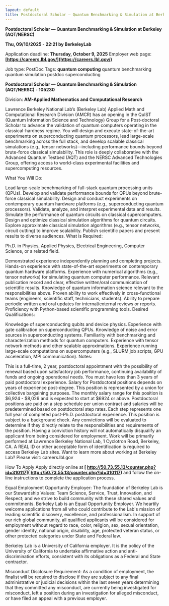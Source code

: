 ```yaml
---
layout: default
title: Postdoctoral Scholar — Quantum Benchmarking & Simulation at Berkeley (AQT/NERSC)
---
```

**Postdoctoral Scholar — Quantum Benchmarking & Simulation at Berkeley (AQT/NERSC)**

**Thu, 09/10/2025 - 22:21 by BerkeleyLab**

Application deadline: 
**Thursday, October 9, 2025**
Employer web page: 
**[https://careers.lbl.gov/](https://careers.lbl.gov/)**

Job type: 
PostDoc
Tags: 
**quantum computing**
quantum benchmarking
quantum simulation
postdoc
superconducting

**Postdoctoral Scholar — Quantum Benchmarking & Simulation (AQT/NERSC) - 105230**

Division: **AM-Applied Mathematics and Computational Research**

Lawrence Berkeley National Lab’s (Berkeley Lab) Applied Math and Computational Research Division (AMCR) has an opening in the QuIST (Quantum Information Science and Technology) Group for a Post-doctoral Scholar to advance the validation of quantum computers operating in the classical-hardness regime. You will design and execute state-of-the-art experiments on superconducting quantum processors, lead large-scale benchmarking across the full stack, and develop scalable classical simulations (e.g., tensor networks)—including performance bounds beyond brute-force classical simulability. This role is deeply collaborative with the Advanced Quantum Testbed (AQT) and the NERSC Advanced Technologies Group, offering access to world-class experimental facilities and supercomputing resources.

What You Will Do:

Lead large-scale benchmarking of full-stack quantum processing units (QPUs).
Develop and validate performance bounds for QPUs beyond brute-force classical simulability.
Design and conduct experiments on contemporary quantum hardware platforms (e.g., superconducting quantum processors).
Validate, analyze, and interpret experimental data and results.
Simulate the performance of quantum circuits on classical supercomputers.
Design and optimize classical simulation algorithms for quantum circuits.
Explore approximate classical simulation algorithms (e.g., tensor networks, circuit cutting) to improve scalability.
Publish scientific papers and present results to diverse audiences.
What is Required:

Ph.D. in Physics, Applied Physics, Electrical Engineering, Computer Science, or a related field.

Demonstrated experience independently planning and completing projects.
Hands-on experience with state-of-the-art experiments on contemporary quantum hardware platforms.
Experience with numerical algorithms (e.g., tensor networks) for simulating quantum computer performance.
Relevant publication record and clear, effective written/oral communication of scientific results.
Knowledge of quantum information science relevant to the responsibilities above.
Proven ability to work effectively in cross-functional teams (engineers, scientific staff, technicians, students).
Ability to prepare periodic written and oral updates for internal/external reviews or reports.
Proficiency with Python-based scientific programming tools.
Desired Qualifications:

Knowledge of superconducting qubits and device physics.
Experience with gate calibration on superconducting QPUs.
Knowledge of noise and error sources in superconducting systems.
Familiarity with benchmarking and characterization methods for quantum computers.
Experience with tensor network methods and other scalable approximations.
Experience running large-scale computations on supercomputers (e.g., SLURM job scripts, GPU acceleration, MPI communication).
Notes:

This is a full-time, 2 year, postdoctoral appointment with the possibility of renewal based upon satisfactory job performance, continuing availability of funds and ongoing operational needs. You must have less than 3 years of paid postdoctoral experience. Salary for Postdoctoral positions depends on years of experience post-degree.
This position is represented by a union for collective bargaining purposes.
The monthly salary range for this position is $6,924 - $8,026 and is expected to start at $6924 or above. Postdoctoral positions are paid on a step schedule per union contract and salaries will be predetermined based on postdoctoral step rates. Each step represents one full year of completed post-Ph.D. postdoctoral experience.
This position is subject to a background check. Any convictions will be evaluated to determine if they directly relate to the responsibilities and requirements of the position. Having a conviction history will not automatically disqualify an applicant from being considered for employment.
Work will be primarily performed at Lawrence Berkeley National Lab, 1 Cyclotron Road, Berkeley, CA. A REAL ID or other acceptable form of identification is required to access Berkeley Lab sites.
Want to learn more about working at Berkeley Lab? Please visit: careers.lbl.gov

How To Apply
Apply directly online at **[ http://50.73.55.13/counter.php?id=310117]( http://50.73.55.13/counter.php?id=310117)**  and follow the on-line instructions to complete the application process.

Equal Employment Opportunity Employer: The foundation of Berkeley Lab is our Stewardship Values: Team Science, Service, Trust, Innovation, and Respect; and we strive to build community with these shared values and commitments. Berkeley Lab is an Equal Opportunity Employer. We heartily welcome applications from all who could contribute to the Lab's mission of leading scientific discovery, excellence, and professionalism. In support of our rich global community, all qualified applicants will be considered for employment without regard to race, color, religion, sex, sexual orientation, gender identity, national origin, disability, age, protected veteran status, or other protected categories under State and Federal law.

Berkeley Lab is a University of California employer. It is the policy of the University of California to undertake affirmative action and anti-discrimination efforts, consistent with its obligations as a Federal and State contractor.

Misconduct Disclosure Requirement: As a condition of employment, the finalist will be required to disclose if they are subject to any final administrative or judicial decisions within the last seven years determining that they committed any misconduct, are currently being investigated for misconduct, left a position during an investigation for alleged misconduct, or have filed an appeal with a previous employer.
